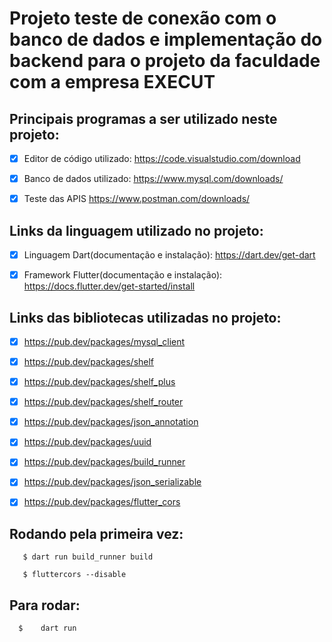 # Projeto teste de conexão com o banco de dados e implementação do backend para o projeto da faculdade com a empresa EXECUT

## Principais programas a ser utilizado neste projeto:
   - [x] Editor de código utilizado:
      https://code.visualstudio.com/download
   - [x] Banco de dados utilizado:
      https://www.mysql.com/downloads/
   - [x] Teste das APIS
      https://www.postman.com/downloads/


## Links da linguagem utilizado no projeto:
   - [x] Linguagem Dart(documentação e instalação):
     https://dart.dev/get-dart
   - [x] Framework Flutter(documentação e instalação):
     https://docs.flutter.dev/get-started/install


## Links das bibliotecas utilizadas no projeto:
   - [x] https://pub.dev/packages/mysql_client
   - [x] https://pub.dev/packages/shelf
   - [x] https://pub.dev/packages/shelf_plus
   - [x] https://pub.dev/packages/shelf_router
   - [x] https://pub.dev/packages/json_annotation
   - [x] https://pub.dev/packages/uuid
   - [x] https://pub.dev/packages/build_runner
   - [x] https://pub.dev/packages/json_serializable
   - [x] https://pub.dev/packages/flutter_cors
   


## Rodando pela primeira vez: 

   ```shell
      $ dart run build_runner build
   ```
   
   ```shell
      $ fluttercors --disable
   ```
   
      
## Para rodar: 
      $    dart run
                            




